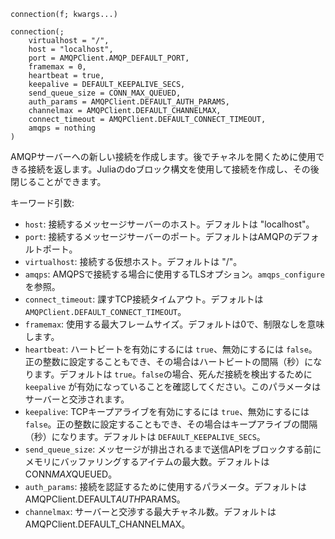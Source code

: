 ```
connection(f; kwargs...)

connection(;
    virtualhost = "/",
    host = "localhost",
    port = AMQPClient.AMQP_DEFAULT_PORT,
    framemax = 0,
    heartbeat = true,
    keepalive = DEFAULT_KEEPALIVE_SECS,
    send_queue_size = CONN_MAX_QUEUED,
    auth_params = AMQPClient.DEFAULT_AUTH_PARAMS,
    channelmax = AMQPClient.DEFAULT_CHANNELMAX,
    connect_timeout = AMQPClient.DEFAULT_CONNECT_TIMEOUT,
    amqps = nothing
)
```

AMQPサーバーへの新しい接続を作成します。後でチャネルを開くために使用できる接続を返します。Juliaのdoブロック構文を使用して接続を作成し、その後閉じることができます。

キーワード引数:

  * `host`: 接続するメッセージサーバーのホスト。デフォルトは "localhost"。
  * `port`: 接続するメッセージサーバーのポート。デフォルトはAMQPのデフォルトポート。
  * `virtualhost`: 接続する仮想ホスト。デフォルトは "/"。
  * `amqps`: AMQPSで接続する場合に使用するTLSオプション。`amqps_configure`を参照。
  * `connect_timeout`: 課すTCP接続タイムアウト。デフォルトは `AMQPClient.DEFAULT_CONNECT_TIMEOUT`。
  * `framemax`: 使用する最大フレームサイズ。デフォルトは0で、制限なしを意味します。
  * `heartbeat`: ハートビートを有効にするには `true`、無効にするには `false`。正の整数に設定することもでき、その場合はハートビートの間隔（秒）になります。デフォルトは `true`。`false`の場合、死んだ接続を検出するために `keepalive` が有効になっていることを確認してください。このパラメータはサーバーと交渉されます。
  * `keepalive`: TCPキープアライブを有効にするには `true`、無効にするには `false`。正の整数に設定することもでき、その場合はキープアライブの間隔（秒）になります。デフォルトは `DEFAULT_KEEPALIVE_SECS`。
  * `send_queue_size`: メッセージが排出されるまで送信APIをブロックする前にメモリにバッファリングするアイテムの最大数。デフォルトは CONN*MAX*QUEUED。
  * `auth_params`: 接続を認証するために使用するパラメータ。デフォルトは AMQPClient.DEFAULT*AUTH*PARAMS。
  * `channelmax`: サーバーと交渉する最大チャネル数。デフォルトは AMQPClient.DEFAULT_CHANNELMAX。

